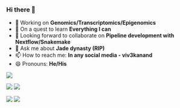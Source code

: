 ### Hi there 👋


- 🔭 Working on **Genomics/Transcriptomics/Epigenomics**
- 🌱 On a quest to learn **Everything I can**
- 👯 Looking forward to collaborate on **Pipeline development with Nextflow/Snakemake**
- 💬 Ask me about **Jade dynasty (RIP)**
- 📫 How to reach me: **In any social media - viv3kanand**
- 😄 Pronouns: **He/His**


<!--START_SECTION:waka-->
<!--END_SECTION:waka-->


![](http://github-profile-summary-cards.vercel.app/api/cards/profile-details?username=viv3kanand&theme=default)

![](http://github-profile-summary-cards.vercel.app/api/cards/repos-per-language?username=viv3kanand&theme=default) ![](http://github-profile-summary-cards.vercel.app/api/cards/most-commit-language?username=viv3kanand&theme=default)

![](http://github-profile-summary-cards.vercel.app/api/cards/stats?username=viv3kanand&theme=default) ![](http://github-profile-summary-cards.vercel.app/api/cards/productive-time?username=viv3kanand&theme=default&utcOffset=5%3A30)


